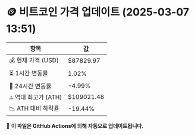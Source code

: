 # 🪙 비트코인 가격 업데이트 (2025-03-07 13:51)

| 항목                | 값 |
|--------------------|----------------|
| 💰 현재 가격 (USD) | $87829.97 |
| ⏳ 1시간 변동률    | 1.02% |
| 📆 24시간 변동률   | -4.99% |
| 🔝 역대 최고가 (ATH) | $109021.48 |
| 📉 ATH 대비 하락률 | -19.44% |

🔄 **이 파일은 GitHub Actions에 의해 자동으로 업데이트됩니다.**
